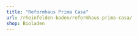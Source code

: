 ```yaml
---
title: "Reformhaus Prima Casa"
url: /rheinfelden-baden/reformhaus-prima-casa/
shop: Bioladen
---
```

